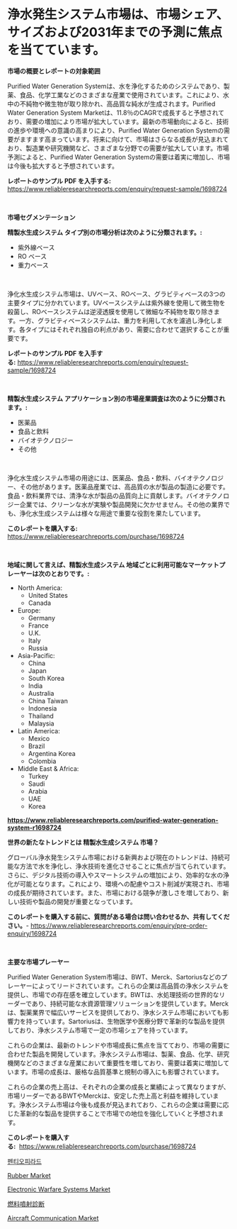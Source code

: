 <p><h1>浄水発生システム市場は、市場シェア、サイズおよび2031年までの予測に焦点を当てています。</h1></p><p><strong>市場の概要とレポートの対象範囲</strong></p>
<p><p>Purified Water Generation Systemは、水を浄化するためのシステムであり、製薬、食品、化学工業などのさまざまな産業で使用されています。これにより、水中の不純物や微生物が取り除かれ、高品質な純水が生成されます。Purified Water Generation System Marketは、11.8％のCAGRで成長すると予想されており、需要の増加により市場が拡大しています。最新の市場動向によると、技術の進歩や環境への意識の高まりにより、Purified Water Generation Systemの需要がますます高まっています。将来に向けて、市場はさらなる成長が見込まれており、製造業や研究機関など、さまざまな分野での需要が拡大しています。市場予測によると、Purified Water Generation Systemの需要は着実に増加し、市場は今後も拡大すると予想されています。</p></p>
<p><strong>レポートのサンプル PDF を入手する:</strong> <a href="https://www.reliableresearchreports.com/enquiry/request-sample/1698724">https://www.reliableresearchreports.com/enquiry/request-sample/1698724</a></p>
<p>&nbsp;</p>
<p><strong>市場セグメンテーション</strong></p>
<p><strong>精製水生成システム タイプ別の市場分析は次のように分類されます。:</strong></p>
<p><ul><li>紫外線ベース</li><li>RO ベース</li><li>重力ベース</li></ul></p>
<p>&nbsp;</p>
<p><p>浄化水生成システム市場は、UVベース、ROベース、グラビティベースの3つの主要タイプに分かれています。UVベースシステムは紫外線を使用して微生物を殺菌し、ROベースシステムは逆浸透膜を使用して微細な不純物を取り除きます。一方、グラビティベースシステムは、重力を利用して水を濾過し浄化します。各タイプにはそれぞれ独自の利点があり、需要に合わせて選択することが重要です。</p></p>
<p><strong>レポートのサンプル PDF を入手する:</strong>&nbsp;<a href="https://www.reliableresearchreports.com/enquiry/request-sample/1698724">https://www.reliableresearchreports.com/enquiry/request-sample/1698724</a></p>
<p>&nbsp;</p>
<p><strong> 精製水生成システム アプリケーション別の市場産業調査は次のように分類されます。:</strong></p>
<p><ul><li>医薬品</li><li>食品と飲料</li><li>バイオテクノロジー</li><li>その他</li></ul></p>
<p>&nbsp;</p>
<p><p>浄化水生成システム市場の用途には、医薬品、食品・飲料、バイオテクノロジー、その他があります。医薬品産業では、高品質の水が製品の製造に必要です。食品・飲料業界では、清浄な水が製品の品質向上に貢献します。バイオテクノロジー企業では、クリーンな水が実験や製品開発に欠かせません。その他の業界でも、浄化水生成システムは様々な用途で重要な役割を果たしています。</p></p>
<p><strong>このレポートを購入する:</strong>&nbsp; <a href="https://www.reliableresearchreports.com/purchase/1698724">https://www.reliableresearchreports.com/purchase/1698724</a></p>
<p>&nbsp;</p>
<p><strong>地域に関して言えば、精製水生成システム 地域ごとに利用可能なマーケットプレーヤーは次のとおりです。:</strong></p>
<p><ul>
    <li>
        North America:
        <ul>
            <li>United States</li>
            <li>Canada</li>
        </ul>
    </li>
    <li>
        Europe:
        <ul>
            <li>Germany</li>
            <li>France</li>
            <li>U.K.</li>
            <li>Italy</li>
            <li>Russia</li>
        </ul>
    </li>
    <li>
        Asia-Pacific:
        <ul>
            <li>China</li>
            <li>Japan</li>
            <li>South Korea</li>
            <li>India</li>
            <li>Australia</li>
            <li>China Taiwan</li>
            <li>Indonesia</li>
            <li>Thailand</li>
            <li>Malaysia</li>
        </ul>
    </li>
    <li>
        Latin America:
        <ul>
            <li>Mexico</li>
            <li>Brazil</li>
            <li>Argentina Korea</li>
            <li>Colombia</li>
        </ul>
    </li>
    <li>
        Middle East & Africa:
        <ul>
            <li>Turkey</li>
            <li>Saudi</li>
            <li>Arabia</li>
            <li>UAE</li>
            <li>Korea</li>
        </ul>
    </li>
    </ul></p>
<p><strong><a href="https://www.reliableresearchreports.com/purified-water-generation-system-r1698724">https://www.reliableresearchreports.com/purified-water-generation-system-r1698724</a></strong>&nbsp;</p>
<p><strong>世界の新たなトレンドとは 精製水生成システム 市場？</strong></p>
<p><p>グローバル浄水発生システム市場における新興および現在のトレンドは、持続可能な方法で水を浄化し、浄水技術を進化させることに焦点が当てられています。さらに、デジタル技術の導入やスマートシステムの増加により、効率的な水の浄化が可能となります。これにより、環境への配慮やコスト削減が実現され、市場の成長が期待されています。また、市場における競争が激しさを増しており、新しい技術や製品の開発が重要となっています。</p></p>
<p><strong>このレポートを購入する前に、質問がある場合は問い合わせるか、共有してください。</strong>- <a href="https://www.reliableresearchreports.com/enquiry/pre-order-enquiry/1698724">https://www.reliableresearchreports.com/enquiry/pre-order-enquiry/1698724</a></p>
<p>&nbsp;</p>
<p><strong>主要な市場プレーヤー</strong></p>
<p><p>Purified Water Generation System市場は、BWT、Merck、Sartoriusなどのプレーヤーによってリードされています。これらの企業は高品質の浄水システムを提供し、市場での存在感を確立しています。BWTは、水処理技術の世界的なリーダーであり、持続可能な水資源管理ソリューションを提供しています。Merckは、製薬業界で幅広いサービスを提供しており、浄水システム市場においても影響力を持っています。Sartoriusは、生物医学や医療分野で革新的な製品を提供しており、浄水システム市場で一定の市場シェアを持っています。</p><p>これらの企業は、最新のトレンドや市場成長に焦点を当てており、市場の需要に合わせた製品を開発しています。浄水システム市場は、製薬、食品、化学、研究機関などのさまざまな産業において重要性を増しており、需要は着実に増加しています。市場の成長は、厳格な品質基準と規制の導入にも影響されています。</p><p>これらの企業の売上高は、それぞれの企業の成長と業績によって異なりますが、市場リーダーであるBWTやMerckは、安定した売上高と利益を維持しています。浄水システム市場は今後も成長が見込まれており、これらの企業は需要に応じた革新的な製品を提供することで市場での地位を強化していくと予想されます。</p></p>
<p><strong>このレポートを購入する:</strong>&nbsp;&nbsp;<a href="https://www.reliableresearchreports.com/purchase/1698724">https://www.reliableresearchreports.com/purchase/1698724</a></p>
<p><p><a href="https://github.com/Tristiarton768456/Market-Research-Report-List-1/blob/main/106822918627.md">펜티오피라드</a></p><p><a href="https://issuu.com/reportprime-2/docs/rubber-market-size-2030.pptx">Rubber Market</a></p><p><a href="https://github.com/prosalinda88/Market-Research-Report-List-3/blob/main/electronic-warfare-systems-market.md">Electronic Warfare Systems Market</a></p><p><a href="https://medium.com/@verniebarton2023/%E7%87%83%E6%96%99%E5%99%B4%E5%B0%84%E8%A8%BA%E6%96%AD%E5%B8%82%E5%A0%B4-%E5%B8%82%E5%A0%B4%E3%82%B7%E3%82%A7%E3%82%A2-%E5%B8%82%E5%A0%B4%E5%8B%95%E5%90%91-%E3%81%9D%E3%81%97%E3%81%A6%E5%B0%86%E6%9D%A5%E3%81%AE%E6%88%90%E9%95%B7%E3%82%92%E6%8E%A2%E3%82%8B-433956d420e1">燃料噴射診断</a></p><p><a href="https://github.com/globismark/Market-Research-Report-List-2/blob/main/aircraft-communication-market.md">Aircraft Communication Market</a></p></p>